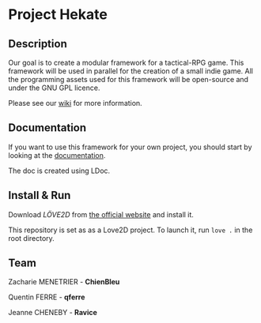 # Project Hekate


## Description

Our goal is to create a modular framework for a tactical-RPG game. This framework will be used in parallel for the creation of a small indie game. All the programming assets used for this framework will be open-source and under the GNU GPL licence.

Please see our [wiki](https://github.com/ChienBleu/hekate/wiki) for more information.

## Documentation

If you want to use this framework for your own project, you should start by looking at the [documentation](https://chienbleu.github.io/hekate).

The doc is created using LDoc.

## Install & Run

Download *LÖVE2D* from [the official website](https://love2d.org/#download) and install it.

This repository is set as as a Love2D project. To launch it, run `love .` in the root directory.


## Team

Zacharie MENETRIER - **ChienBleu**

Quentin FERRE - **qferre**

Jeanne CHENEBY - **Ravice**

